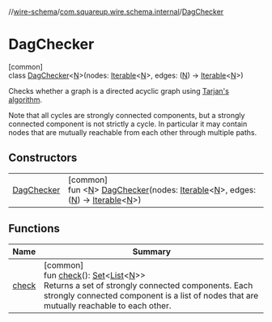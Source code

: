 //[wire-schema](../../../index.md)/[com.squareup.wire.schema.internal](../index.md)/[DagChecker](index.md)

# DagChecker

[common]\
class [DagChecker](index.md)&lt;[N](index.md)&gt;(nodes: [Iterable](https://kotlinlang.org/api/latest/jvm/stdlib/kotlin.collections/-iterable/index.html)&lt;[N](index.md)&gt;, edges: ([N](index.md)) -&gt; [Iterable](https://kotlinlang.org/api/latest/jvm/stdlib/kotlin.collections/-iterable/index.html)&lt;[N](index.md)&gt;)

Checks whether a graph is a directed acyclic graph using [Tarjan's algorithm](https://en.wikipedia.org/wiki/Tarjan%27s_strongly_connected_components_algorithm).

Note that all cycles are strongly connected components, but a strongly connected component is not strictly a cycle. In particular it may contain nodes that are mutually reachable from each other through multiple paths.

## Constructors

| | |
|---|---|
| [DagChecker](-dag-checker.md) | [common]<br>fun &lt;[N](index.md)&gt; [DagChecker](-dag-checker.md)(nodes: [Iterable](https://kotlinlang.org/api/latest/jvm/stdlib/kotlin.collections/-iterable/index.html)&lt;[N](index.md)&gt;, edges: ([N](index.md)) -&gt; [Iterable](https://kotlinlang.org/api/latest/jvm/stdlib/kotlin.collections/-iterable/index.html)&lt;[N](index.md)&gt;) |

## Functions

| Name | Summary |
|---|---|
| [check](check.md) | [common]<br>fun [check](check.md)(): [Set](https://kotlinlang.org/api/latest/jvm/stdlib/kotlin.collections/-set/index.html)&lt;[List](https://kotlinlang.org/api/latest/jvm/stdlib/kotlin.collections/-list/index.html)&lt;[N](index.md)&gt;&gt;<br>Returns a set of strongly connected components. Each strongly connected component is a list of nodes that are mutually reachable to each other. |
